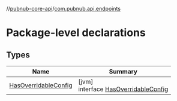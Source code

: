 //[pubnub-core-api](../../index.md)/[com.pubnub.api.endpoints](index.md)

# Package-level declarations

## Types

| Name | Summary |
|---|---|
| [HasOverridableConfig](-has-overridable-config/index.md) | [jvm]<br>interface [HasOverridableConfig](-has-overridable-config/index.md) |
